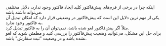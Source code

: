 <p>اینکه چرا در برخی از فرم‌های پیش‌فاکتور کلید ایجاد فاکتور وجود ندارد، دلایل مختلفی می‌تواند داشته باشد.&nbsp;<br>یکی از مهم ترین دلایل این است که پیش‌فاکتور در وضعیتی قرار دارد که امکان تبدیل آن به فاکتور وجود ندارد.&nbsp;<br>مثلاً اگر پیش‌فاکتور لغو شده باشد، نمی‌توان آن را به فاکتور تبدیل کرد.&nbsp;<br>برای حل این مشکل، می‌توانید وضعیت پیش‌فاکتور را بررسی کنید و مطمئن شوید که لغو نشده باشد و در وضعیت "ثبت سفارش" باشد.</p>